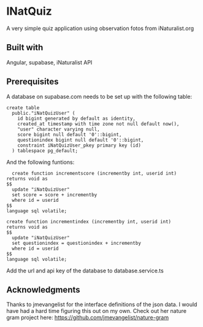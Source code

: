 # INatQuiz

A very simple quiz application using observation fotos from iNaturalist.org

## Built with

Angular, supabase, iNaturalist API

## Prerequisites

A database on supabase.com needs to be set up with the following table:

```
create table
  public."iNatQuizUser" (
    id bigint generated by default as identity,
    created_at timestamp with time zone not null default now(),
    "user" character varying null,
    score bigint null default '0'::bigint,
    questionindex bigint null default '0'::bigint,
    constraint iNatQuizUser_pkey primary key (id)
  ) tablespace pg_default;
```

  And the following funtions:

```
  create function incrementscore (incrementby int, userid int) 
returns void as
$$
  update "iNatQuizUser" 
  set score = score + incrementby
  where id = userid
$$ 
language sql volatile;
```

```
create function incrementindex (incrementby int, userid int) 
returns void as
$$
  update "iNatQuizUser" 
  set questionindex = questionindex + incrementby
  where id = userid
$$ 
language sql volatile;
```
Add the url and api key of the database to database.service.ts

## Acknowledgments

Thanks to jmevangelist for the interface definitions of the json data. I would have had a hard time figuring this out on my own. Check out her nature gram project here: https://github.com/jmevangelist/nature-gram

